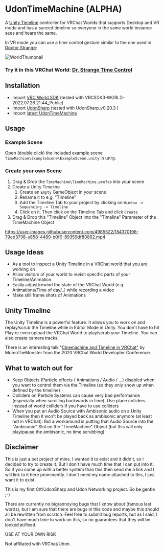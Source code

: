# UdonTimeMachine (ALPHA)

A [Unity Timeline](https://docs.unity3d.com/Packages/com.unity.timeline@1.2/manual/index.html) controller for VRChat Worlds that supports Desktop and VR mode and has a synced timeline so everyone in the same world instance sees and hears the same. 
 
In VR mode you can use a time control gesture similar to the one used in [Doctor Strange](https://www.imdb.com/title/tt1211837/):

![WorldThumbnail](https://user-images.githubusercontent.com/4985522/184362326-331b0253-13a2-4f89-a13a-f749cdefa141.png)

### Try it in this VRChat World: [Dr. Strange Time Control](https://vrchat.com/home/world/wrld_7749aee8-a282-4445-8760-0eeb39ce2d7f/)

## Installation
* Import [VRC World SDK](https://vrchat.com/home/download) (tested with VRCSDK3-WORLD-2022.07.26.21.44_Public)
* Import [UdonSharp](https://github.com/vrchat-community/UdonSharp) (tested with UdonSharp_v0.20.3 )
* Import [latest UdonTimeMachine](https://github.com/parameter-pollution/UdonTimeMachine/releases)

## Usage
### Example Scene
Open (double click) the included example scene `TimeMachine\ExampleScene\ExampleScene.unity` in unity.

### Create your own Scene
1. Drag & Drop the `TimeMachine\TimeMachine.prefab` into your scene
2. Create a Unity Timeline
      1. Create an `Empty` GameObject in your scene
      2. Rename it to e.g. "Timeline"
      3. Add the Timeline Tab to your project by clicking on `Window -> Sequencing -> Timeline`
      4. Click on it. Then click on the Timeline Tab and click `Create`
3. Drag & Drop this "Timeline" Object into the "Timeline" Parameter of the TimeMachine Object

https://user-images.githubusercontent.com/4985522/184370198-79ed3798-e858-4489-b0f0-89359df80892.mp4

## Usage Ideas
* As a tool to inspect a Unity Timeline in a VRChat world that you are working on
* Allow visitors of your world to revisit specific parts of your Timeline/Animation
* Easily adjust/rewind the state of the VRChat World (e.g. Animations/Time of day/..) while recording a video
* Make still frame shots of Animations

## Unity Timeline
The Unity Timeline is a powerful feature.
It allows you to work on and replay/scrub the Timeline while in Editor Mode in Unity. You don't have to hit Play or even upload the VRChat World to play/scrub your Timeline.
You can also create camera tracks.

There is an interesting talk "[Cinemachine and Timeline in VRChat"](https://www.youtube.com/watch?v=4jLOZdg6blc) by MomoTheMonster from the 2020 VRChat World Developter Conference. 

## What to watch out for
* Keep Objects (Particle effects / Animations / Audio / ...) disabled when you want to control them via the Timeline (so they only show up when defined by the timeline)
* Colliders on Particle Systems can cause very bad performance (especially when scrolling backwards in time). Use plane colliders instead of world colliders if you have to use colliders
* When you put an Audio Source with Ambisonic audio on a Unity Timeline then it won't be played back as ambisonic anymore (at least not in VRChat). But a workaround is putting that Audio Source into the "Ambisonic" Slot on the "TimeMachine" Object (but this will only play/pause the ambisonic, no time scrubbing)

## Disclaimer
This is just a pet project of mine. I wanted it to exist and it didn't, so I decided to try to create it. But I don't have much time that I can put into it. So if you come up with a better system than this then send me a link and I will link to it here prominently. I don't need my name attached to this, I just want it to exist.

This is my first C#/UdonSharp and Udon Networking project. So be gentle ;-)

There are currently no big/annoying bugs that I know about (famous last words), but I am sure that there are bugs in this code and maybe this should all be rewritten from scratch. Feel free to submit bug reports, but as I said, I don't have much time to work on this, so no guarantees that they will be looked at/fixed.

USE AT YOUR OWN RISK

Not affiliated with VRChat/Udon.
